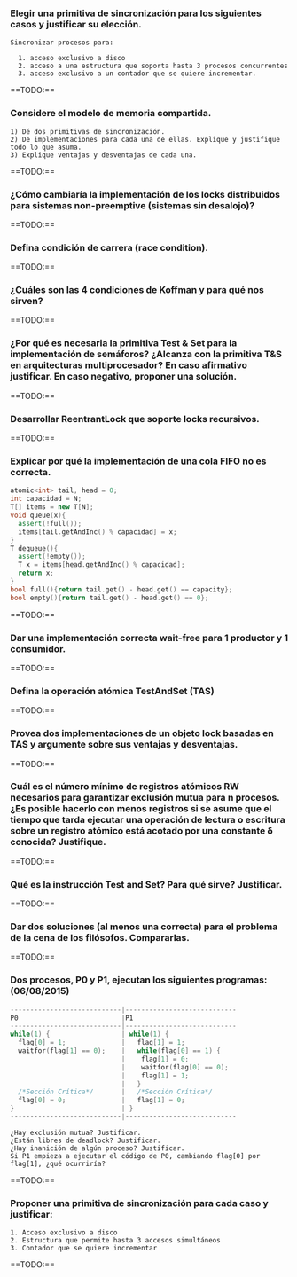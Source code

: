 ### Elegir una primitiva de sincronización para los siguientes casos y justificar su elección. 

    Sincronizar procesos para: 

      1. acceso exclusivo a disco 
      2. acceso a una estructura que soporta hasta 3 procesos concurrentes
      3. acceso exclusivo a un contador que se quiere incrementar.

==TODO:==

### Considere el modelo de memoria compartida.

    1) Dé dos primitivas de sincronización. 
    2) De implementaciones para cada una de ellas. Explique y justifique todo lo que asuma. 
    3) Explique ventajas y desventajas de cada una.

==TODO:==

### ¿Cómo cambiaría la implementación de los locks distribuidos para sistemas non-preemptive (sistemas sin desalojo)?

==TODO:==

### Defina condición de carrera (race condition).

==TODO:==

### ¿Cuáles son las 4 condiciones de Koffman y para qué nos sirven?

==TODO:==

### ¿Por qué es necesaria la primitiva Test & Set para la implementación de semáforos? ¿Alcanza con la primitiva T&S en arquitecturas multiprocesador? En caso afirmativo justificar. En caso negativo, proponer una solución.

==TODO:==

### Desarrollar ReentrantLock que soporte locks recursivos.

==TODO:==

### Explicar por qué la implementación de una cola FIFO no es correcta.

```c++
atomic<int> tail, head = 0;
int capacidad = N;
T[] items = new T[N];
void queue(x){
  assert(!full());
  items[tail.getAndInc() % capacidad] = x;
}
T dequeue(){
  assert(!empty());
  T x = items[head.getAndInc() % capacidad];
  return x;
}
bool full(){return tail.get() - head.get() == capacity};
bool empty(){return tail.get() - head.get() == 0};
```

==TODO:==

### Dar una implementación correcta wait-free para 1 productor y 1 consumidor.

==TODO:==

### Defina la operación atómica TestAndSet (TAS)

==TODO:==

### Provea dos implementaciones de un objeto lock basadas en TAS y argumente sobre sus ventajas y desventajas.

==TODO:==

### Cuál es el número mínimo de registros atómicos RW necesarios para garantizar exclusión mutua para n procesos. ¿Es posible hacerlo con menos registros si se asume que el tiempo que tarda ejecutar una operación de lectura o escritura sobre un registro atómico está acotado por una constante δ conocida? Justifique.

==TODO:==

### Qué es la instrucción Test and Set? Para qué sirve? Justificar.

==TODO:==

### Dar dos soluciones (al menos una correcta) para el problema de la cena de los filósofos. Compararlas.

==TODO:==

### Dos procesos, P0 y P1, ejecutan los siguientes programas: (06/08/2015)

```c++
----------------------------|----------------------------
P0                          |P1
----------------------------|----------------------------
while(1) {                  | while(1) {
  flag[0] = 1;              |   flag[1] = 1;
  waitfor(flag[1] == 0);    |   while(flag[0] == 1) {
                            |    flag[1] = 0;
                            |    waitfor(flag[0] == 0);
                            |    flag[1] = 1;
                            |   }
  /*Sección Crítica*/       |   /*Sección Crítica*/
  flag[0] = 0;              |   flag[1] = 0;
}                           | }
----------------------------|----------------------------
```

    ¿Hay exclusión mutua? Justificar.
    ¿Están libres de deadlock? Justificar.
    ¿Hay inanición de algún proceso? Justificar.
    Si P1 empieza a ejecutar el código de P0, cambiando flag[0] por flag[1], ¿qué ocurriría?

==TODO:==

### Proponer una primitiva de sincronización para cada caso y justificar:

    1. Acceso exclusivo a disco
    2. Estructura que permite hasta 3 accesos simultáneos
    3. Contador que se quiere incrementar

==TODO:==